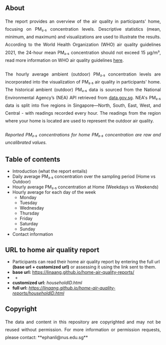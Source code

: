 ## About
<div style="text-align: justify; line-height: 1.8; margin-bottom: 20px;">
The report provides an overview of the air quality in participants' home, focusing on PM₂.₅ concentration levels. Descriptive statistics (mean, minimum, and maximum) and visualizations are used to illustrate the results. According to the World Health Organization (WHO) air quality guidelines 2021, the 24-hour mean PM₂.₅ concentration should not exceed 15 µg/m³, read more information on WHO air quality guidelines <a href="https://www.who.int/news-room/feature-stories/detail/what-are-the-who-air-quality-guidelines" target="_blank">here</a>.
</div>

<div style="text-align: justify; line-height: 1.8; margin-bottom: 20px;">
The hourly average ambient (outdoor) PM₂.₅ concentration levels are incorporated into the visualization of PM₂.₅ air quality in participants' home. The historical ambient (outdoor) PM₂.₅ data is sourced from the National Environmental Agency’s (NEA) API retrieved from <a href="https://data.gov.sg/datasets/d_e1058d6974c877257e32048ab128ad83/view#tag/default/GET/pm25" target="_blank">data.gov.sg</a>. NEA's PM₂.₅ data is split into five regions in Singapore—North, South, East, West, and Central - with readings recorded every hour. The readings from the region where your home is located are used to represent the outdoor air quality.
</div>

<div style="text-align: justify; line-height: 1.8; margin-bottom: 20px;">  
<i>Reported PM₂.₅ concentrations for home PM₂.₅ concentration are raw and uncalibrated values.</i>
</div>

## Table of contents
- Introduction (what the report entails)
- Daily average PM₂.₅ concentration over the sampling period (Home vs Outdoor)
- Hourly average PM₂.₅ concentration at Home (Weekdays vs Weekends)
- Hourly average for each day of the week
  - Monday
  - Tuesday
  - Wednesday
  - Thursday
  - Friday
  - Saturday
  - Sunday
- Contact information

## URL to home air quality report 
- Participants can read their home air quality report by entering the full url <b>(base url + customized url)</b> or assessing it using the link sent to them.  
- <b>base url:</b> <https://linaang.github.io/home-air-quality-reports/> 
- &nbsp; +
- <b>customized url:</b> <i>householdID.html</i>
- <b>full url:</b> <i>https://linaang.github.io/home-air-quality-reports/householdID.html</i>
  
## Copyright
<div style="text-align: justify; line-height: 1.8; margin-bottom: 20px;">
The data and content in this repository are copyrighted and may not be reused without permission.
For more information or permission requests, please contact: **ephanli@nus.edu.sg**
</div>
